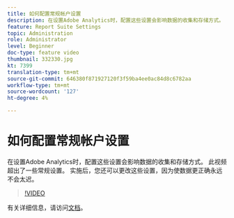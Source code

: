 ```yaml
---
title: 如何配置常规帐户设置
description: 在设置Adobe Analytics时，配置这些设置会影响数据的收集和存储方式。 此视频超出了一些常规设置。 实施后，您还可以更改这些设置，因为使数据更正确永远不会太迟。
feature: Report Suite Settings
topic: Administration
role: Administrator
level: Beginner
doc-type: feature video
thumbnail: 332330.jpg
kt: 7399
translation-type: tm+mt
source-git-commit: 646380f871927120f3f59ba4ee0ac84d8c6782aa
workflow-type: tm+mt
source-wordcount: '127'
ht-degree: 4%

---
```



# 如何配置常规帐户设置

在设置Adobe Analytics时，配置这些设置会影响数据的收集和存储方式。 此视频超出了一些常规设置。 实施后，您还可以更改这些设置，因为使数据更正确永远不会太迟。

>[!VIDEO](https://video.tv.adobe.com/v/332330/?quality=12&learn=on)

有关详细信息，请访问[文档](https://experienceleague.adobe.com/docs/analytics/admin/admin-tools/general-acct-settings-admin.html?lang=en#admin-tools)。
